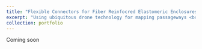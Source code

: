 ```yaml
---
title: "Flexible Connectors for Fiber Reinfocred Elastomeric Enclosures (FREEs)"
excerpt: "Using ubiquitous drone technology for mapping passageways <br/><img src='/images/500x300.png'>"
collection: portfolio
---
```


Coming soon
